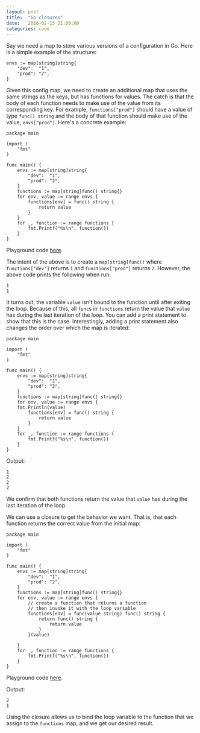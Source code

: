 ```yaml
---
layout: post
title:  "Go closures"
date:   2016-02-15 21:00:00
categories: code
---
```


Say we need a map to store various versions of a configuration in Go. Here is a simple example of the structure:

    envs := map[string]string{
        "dev":  "1",
        "prod": "2",
    }

Given this config map, we need to create an additional map that uses the same strings as the keys, but has functions for values. The catch is that the body of each function needs to make use of the value from its corresponding key. For example, `functions["prod"]` should have a value of type `func() string` and the body of that function should make use of the value, `envs["prod"]`. Here's a concrete example:

    package main

    import (
        "fmt"
    )

    func main() {
        envs := map[string]string{
            "dev":  "1",
            "prod": "2",
        }
        functions := map[string]func() string{}
        for env, value := range envs {
            functions[env] = func() string {
                return value
            }
        }
        for _, function := range functions {
            fmt.Printf("%s\n", function())
        }
    }

Playground code [here](https://play.golang.org/p/HovGDCz2pm).

The intent of the above is to create a `map[string]func()` where `functions["dev"]` returns `1` and `functions["prod"]` returns `2`. However, the above code prints the following when run:

```
1
1
```

It turns out, the variable `value` isn't bound to the function until after exiting the loop. Because of this, all `func`s in `functions` return the value that `value` has during the last iteration of the loop. You can add a print statement to show that this is the case. Interestingly, adding a print statement also changes the order over which the map is iterated:

    package main

    import (
        "fmt"
    )

    func main() {
        envs := map[string]string{
            "dev":  "1",
            "prod": "2",
        }
        functions := map[string]func() string{}
        for env, value := range envs {
        fmt.Println(value)
            functions[env] = func() string {
                return value
            }
        }
        for _, function := range functions {
            fmt.Printf("%s\n", function())
        }
    }

Output:
```
1
2
2
2
```

We confirm that both functions return the value that `value` has during the last iteration of the loop.

We can use a closure to get the behavior we want. That is, that each function returns the correct value from the initial map:

    package main

    import (
        "fmt"
    )

    func main() {
        envs := map[string]string{
            "dev":  "1",
            "prod": "2",
        }
        functions := map[string]func() string{}
        for env, value := range envs {
            // create a function that returns a function
            // then invoke it with the loop variable
            functions[env] = func(value string) func() string {
                return func() string {
                    return value
                }
            }(value)

        }
        for _, function := range functions {
            fmt.Printf("%s\n", function())
        }
    }


Playground code [here](https://play.golang.org/p/fZFCsux7ci).

Output:
```
2
1
```

Using the closure allows us to bind the loop variable to the function that we assign to the `functions` map, and we get our desired result.

